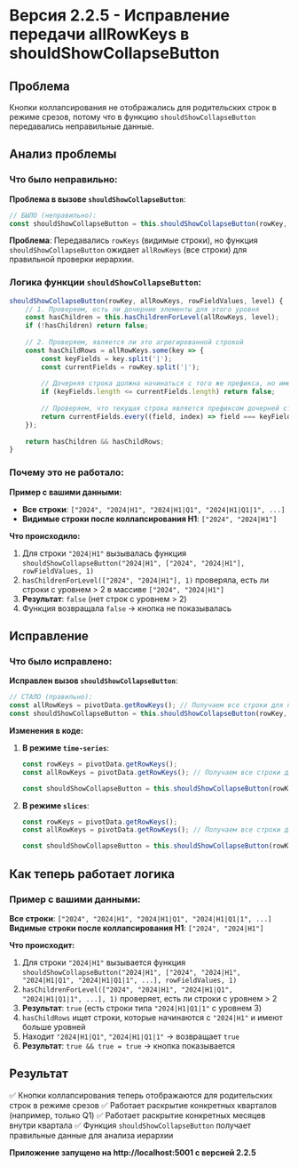 # Версия 2.2.5 - Исправление передачи allRowKeys в shouldShowCollapseButton

## Проблема
Кнопки коллапсирования не отображались для родительских строк в режиме срезов, потому что в функцию `shouldShowCollapseButton` передавались неправильные данные.

## Анализ проблемы

### Что было неправильно:

**Проблема в вызове `shouldShowCollapseButton`**:
```javascript
// БЫЛО (неправильно):
const shouldShowCollapseButton = this.shouldShowCollapseButton(rowKey, rowKeys, rowFieldValues, index);
```

**Проблема**: Передавались `rowKeys` (видимые строки), но функция `shouldShowCollapseButton` ожидает `allRowKeys` (все строки) для правильной проверки иерархии.

### Логика функции `shouldShowCollapseButton`:

```javascript
shouldShowCollapseButton(rowKey, allRowKeys, rowFieldValues, level) {
    // 1. Проверяем, есть ли дочерние элементы для этого уровня
    const hasChildren = this.hasChildrenForLevel(allRowKeys, level);
    if (!hasChildren) return false;
    
    // 2. Проверяем, является ли это агрегированной строкой
    const hasChildRows = allRowKeys.some(key => {
        const keyFields = key.split('|');
        const currentFields = rowKey.split('|');
        
        // Дочерняя строка должна начинаться с того же префикса, но иметь больше уровней
        if (keyFields.length <= currentFields.length) return false;
        
        // Проверяем, что текущая строка является префиксом дочерней строки
        return currentFields.every((field, index) => field === keyFields[index]);
    });
    
    return hasChildren && hasChildRows;
}
```

### Почему это не работало:

**Пример с вашими данными:**
- **Все строки**: `["2024", "2024|H1", "2024|H1|Q1", "2024|H1|Q1|1", ...]`
- **Видимые строки после коллапсирования H1**: `["2024", "2024|H1"]`

**Что происходило:**
1. Для строки `"2024|H1"` вызывалась функция `shouldShowCollapseButton("2024|H1", ["2024", "2024|H1"], rowFieldValues, 1)`
2. `hasChildrenForLevel(["2024", "2024|H1"], 1)` проверяла, есть ли строки с уровнем > 2 в массиве `["2024", "2024|H1"]`
3. **Результат**: `false` (нет строк с уровнем > 2)
4. Функция возвращала `false` → кнопка не показывалась

## Исправление

### Что было исправлено:

**Исправлен вызов `shouldShowCollapseButton`**:
```javascript
// СТАЛО (правильно):
const allRowKeys = pivotData.getRowKeys(); // Получаем все строки для проверки иерархии
const shouldShowCollapseButton = this.shouldShowCollapseButton(rowKey, allRowKeys, rowFieldValues, index);
```

**Изменения в коде:**
1. **В режиме `time-series`**:
   ```javascript
   const rowKeys = pivotData.getRowKeys();
   const allRowKeys = pivotData.getRowKeys(); // Получаем все строки для проверки иерархии
   
   const shouldShowCollapseButton = this.shouldShowCollapseButton(rowKey, allRowKeys, rowFieldValues, index);
   ```

2. **В режиме `slices`**:
   ```javascript
   const rowKeys = pivotData.getRowKeys();
   const allRowKeys = pivotData.getRowKeys(); // Получаем все строки для проверки иерархии
   
   const shouldShowCollapseButton = this.shouldShowCollapseButton(rowKey, allRowKeys, rowFieldValues, index);
   ```

## Как теперь работает логика

### Пример с вашими данными:

**Все строки**: `["2024", "2024|H1", "2024|H1|Q1", "2024|H1|Q1|1", ...]`
**Видимые строки после коллапсирования H1**: `["2024", "2024|H1"]`

**Что происходит:**
1. Для строки `"2024|H1"` вызывается функция `shouldShowCollapseButton("2024|H1", ["2024", "2024|H1", "2024|H1|Q1", "2024|H1|Q1|1", ...], rowFieldValues, 1)`
2. `hasChildrenForLevel(["2024", "2024|H1", "2024|H1|Q1", "2024|H1|Q1|1", ...], 1)` проверяет, есть ли строки с уровнем > 2
3. **Результат**: `true` (есть строки типа `"2024|H1|Q1|1"` с уровнем 3)
4. `hasChildRows` ищет строки, которые начинаются с `"2024|H1"` и имеют больше уровней
5. Находит `"2024|H1|Q1"`, `"2024|H1|Q1|1"` → возвращает `true`
6. **Результат**: `true && true = true` → кнопка показывается

## Результат
✅ Кнопки коллапсирования теперь отображаются для родительских строк в режиме срезов
✅ Работает раскрытие конкретных кварталов (например, только Q1)
✅ Работает раскрытие конкретных месяцев внутри квартала
✅ Функция `shouldShowCollapseButton` получает правильные данные для анализа иерархии

**Приложение запущено на http://localhost:5001 с версией 2.2.5**
